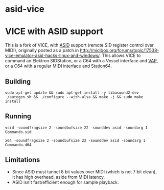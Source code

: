 # asid-vice
VICE with ASID support
======================

This is a fork of VICE, with [ASID](http://paulus.kapsi.fi/asid_protocol.txt) support (remote SID register control over MIDI),
originally posted as a patch in http://midibox.org/forums/topic/17538-vice-emulator-asid-hacks-linux-and-windows/.
This allows VICE to command an Elektron SIDStation, or a C64 with a Vessel interface and [VAP](https://github.com/anarkiwi/vap),
or a C64 with a regular MIDI interface and [Station64](https://csdb.dk/release/?id=142049).

## Building

```
sudo apt-get update && sudo apt-get install -y libasound2-dev
./autogen.sh && ./configure --with-alsa && make -j && sudo make install
```

## Running

```
vsid -soundfragsize 2 -soundbufsize 22 -sounddev asid -soundarg 1 Commando.sid
```

```
x64 -soundfragsize 2 -soundbufsize 22 -sounddev asid -soundarg 1 Commando.d64
```

## Limitations

* Since ASID must tunnel 8 bit values over MIDI (which is not 7 bit clean), it has high overhead, aside from MIDI latency.
* ASID isn't fast/efficient enough for sample playback.
